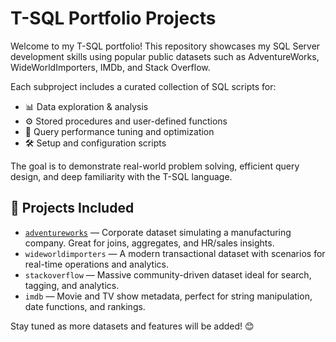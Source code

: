 # T-SQL Portfolio Projects

Welcome to my T-SQL portfolio! This repository showcases my SQL Server development skills using popular public datasets such as AdventureWorks, WideWorldImporters, IMDb, and Stack Overflow.

Each subproject includes a curated collection of SQL scripts for:

- 📊 Data exploration & analysis
- ⚙️ Stored procedures and user-defined functions
- 🚀 Query performance tuning and optimization
- 🛠️ Setup and configuration scripts

The goal is to demonstrate real-world problem solving, efficient query design, and deep familiarity with the T-SQL language.

## 📁 Projects Included

- [`adventureworks`](./adventureworks) — Corporate dataset simulating a manufacturing company. Great for joins, aggregates, and HR/sales insights.
- `wideworldimporters` — A modern transactional dataset with scenarios for real-time operations and analytics.
- `stackoverflow` — Massive community-driven dataset ideal for search, tagging, and analytics.
- `imdb` — Movie and TV show metadata, perfect for string manipulation, date functions, and rankings.

Stay tuned as more datasets and features will be added! 😊

